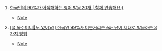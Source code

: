 1. [한국인의 90%가 어색해하는 영어 발음 20개 | 함께 연습해요:)](https://youtu.be/0mzrmvjWKGc)
    - [Note](./Note/한국인_90프로_어색_영어발음_20개.md)

2. [[설 복주머니💌도 있어요!] 한국인 99%가 머뭇거리는 ex- 단어 제대로 발음하는 3가지 방법](https://youtu.be/dQtIxTDu3oc)
    - [Note](./Note/한국인_99프로_머뭇거리는_ex단어_발음하는_3가지_방법.md)